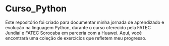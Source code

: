 # Curso_Python
Este repositório foi criado para documentar minha jornada de aprendizado e evolução na linguagem Python, durante o curso oferecido pela FATEC Jundiaí e FATEC Sorocaba em parceria com a Huawei. Aqui, você encontrará uma coleção de exercícios que refletem meu progresso.

